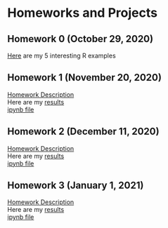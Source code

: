 # Homeworks and Projects

## Homework 0 (October 29, 2020)

[Here](files/example_homework_0.html) are my 5 interesting R examples

## Homework 1 (November 20, 2020)

[Homework Description](files/HW1/IE582_Fall20_Homework1.pdf) \
Here are my [results](files/HW1/582HW1_alltasks.html) \
[ipynb file](files/HW1/582HW1alltasks.ipynb)

## Homework 2 (December 11, 2020)
[Homework Description](files/HW2/IE582_Fall20_Homework2.pdf) \
Here are my [results](files/HW2/582_HW2_Ersoy.html) \
[ipynb file](files/HW2/582_HW2_Ersoy.ipynb)

## Homework 3 (January 1, 2021)
[Homework Description](files/HW3/IE582_Fall2020_Homework3.pdf) \
Here are my [results](files/HW3/582_HW3_Ersoy.html) \
[ipynb file](files/HW3/582_HW3_Ersoy.ipynb)
